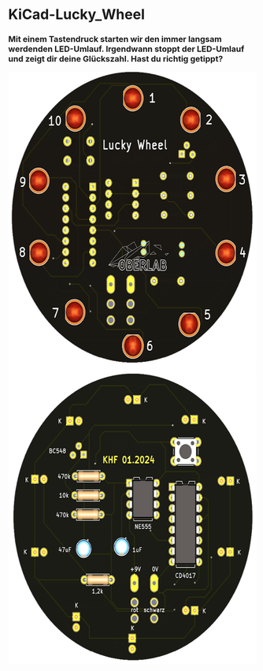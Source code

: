 # KiCad-Lucky_Wheel

### Mit einem Tastendruck starten wir den immer langsam werdenden LED-Umlauf. Irgendwann stoppt der LED-Umlauf und zeigt dir deine Glückszahl. Hast du richtig getippt?


<img src="pic/luckywheel_F.png" height="600">  <img src="pic/luckywheel_B.png" height="600">





